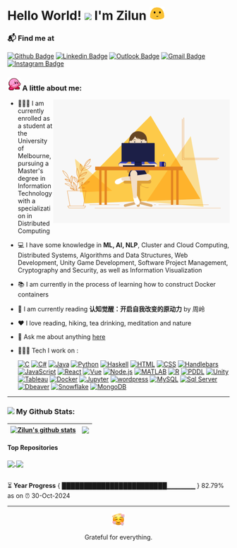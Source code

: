 # Hello World! <img src="https://github.com/TheDudeThatCode/TheDudeThatCode/blob/master/Assets/Hi.gif" width="35" /> I'm Zilun <img width=35 src="/Assets/allo-happy.gif"> 

### 📬 Find me at
[![Github Badge](http://img.shields.io/badge/-Github-black?style=flat-square&logo=github&link=https://github.com/Zilunl/)](https://github.com/Zilunl) 
[![Linkedin Badge](https://img.shields.io/badge/-LinkedIn-blue?style=flat-square&logo=Linkedin&logoColor=white&link=https://www.linkedin.com/in/zilunli/)](https://www.linkedin.com/in/zilunli/)
[![Outlook Badge](https://img.shields.io/badge/-Outlook-0078D4?style=flat-square&logo=Microsoft-Outlook&logoColor=white&link=mailto:zilunli0730@outlook.com)](mailto:zilunli0730@outlook.com)
[![Gmail Badge](https://img.shields.io/badge/-Gmail-d14836?style=flat-square&logo=Gmail&logoColor=white&link=mailto:zilunli0730@gmail.com)](mailto:zilunli0730@gmail.com)
[![Instagram Badge](https://img.shields.io/badge/-Instagram-E4405F?style=flat-square&logo=Instagram&logoColor=white&link=https://www.instagram.com/zilun_n)](https://www.instagram.com/zilun_n)

### <img width="30" src="/Assets/kirby.gif"> A little about me:
<!-- code gif-->
<img align="right" alt="GIF" src="/Assets/code.gif" width="400" height="280" />

- 👩🏻‍🎓 I am currently enrolled as a student at the University of Melbourne, pursuing a Master's degree in Information Technology with a specialization in Distributed Computing
- 💻 I have some knowledge in **ML, AI, NLP**, Cluster and Cloud Computing, Distributed Systems, Algorithms and Data Structures, Web Development, Unity Game Development, Software Project Management, Cryptography and Security, as well as Information Visualization
- 📚 I am currently in the process of learning how to construct Docker containers
- 📖 I am currently reading **认知觉醒：开启自我改变的原动力** by 周岭
- ❤️ I love reading, hiking, tea drinking, meditation and nature
- 💬 Ask me about anything [here](https://github.com/Zilunl/Zilunl/issues)
- 👩🏻‍💻 Tech I work on :

  <a href="https://github.com/search?q=user%3ADenverCoder1+language%3AC"><img alt="C" src="https://custom-icon-badges.demolab.com/badge/C-03599C.svg?logo=c-in-hexagon&logoColor=white"></a>
<a href="https://github.com/search?q=user%3ADenverCoder1+language%3ACSharp"><img alt="C#" src="https://custom-icon-badges.demolab.com/badge/C%23-239120.svg?logo=c-sharp&logoColor=white"></a>
<a href="https://github.com/search?q=user%3ADenverCoder1+language%3AJava"><img alt="Java" src="https://custom-icon-badges.demolab.com/badge/Java-007396.svg?logo=java&logoColor=white"></a>
<a href="https://github.com/search?q=user%3ADenverCoder1+language%3APython"><img alt="Python" src="https://custom-icon-badges.demolab.com/badge/Python-3776AB.svg?logo=python&logoColor=white"></a>
<a href="https://github.com/search?q=user%3ADenverCoder1+language%3AHaskell"><img alt="Haskell" src="https://custom-icon-badges.demolab.com/badge/Haskell-5D4F85.svg?logo=haskell&logoColor=white"></a>
<a href="https://github.com/search?q=user%3ADenverCoder1+language%3AHTML"><img alt="HTML" src="https://custom-icon-badges.demolab.com/badge/HTML5-E34F26.svg?logo=html5&logoColor=white"></a>
<a href="https://github.com/search?q=user%3ADenverCoder1+language%3ACSS"><img alt="CSS" src="https://custom-icon-badges.demolab.com/badge/CSS3-1572B6.svg?logo=css3&logoColor=white"></a>
<a href="https://github.com/search?q=user%3ADenverCoder1+language%3AHandlebars"><img alt="Handlebars" src="https://custom-icon-badges.demolab.com/badge/Handlebars-F0772B.svg?logo=handlebars&logoColor=white"></a>
<a href="https://github.com/search?q=user%3ADenverCoder1+language%3AJavaScript"><img alt="JavaScript" src="https://custom-icon-badges.demolab.com/badge/JavaScript-F7DF1E.svg?logo=javascript&logoColor=white"></a>
<a href="https://github.com/search?q=user%3ADenverCoder1+language%3AReact"><img alt="React" src="https://custom-icon-badges.demolab.com/badge/React-61DAFB.svg?logo=react&logoColor=white"></a>
<a href="https://github.com/search?q=user%3ADenverCoder1+language%3AVue"><img alt="Vue" src="https://custom-icon-badges.demolab.com/badge/Vue.js-4FC08D.svg?logo=vue-dot-js&logoColor=white"></a>
<a href="https://github.com/search?q=user%3ADenverCoder1+language%3ANode.js"><img alt="Node.js" src="https://custom-icon-badges.demolab.com/badge/Node.js-339933.svg?logo=node-dot-js&logoColor=white"></a>
<a href="https://github.com/search?q=user%3ADenverCoder1+language%3AMATLAB"><img alt="MATLAB" src="https://custom-icon-badges.demolab.com/badge/MATLAB-0076A8.svg?logo=matlab&logoColor=white"></a>
<a href="https://github.com/search?q=user%3ADenverCoder1+language%3AR"><img alt="R" src="https://custom-icon-badges.demolab.com/badge/R-276DC3.svg?logo=r&logoColor=white"></a>
<a href="https://github.com/search?q=user%3ADenverCoder1+language%3APDDL"><img alt="PDDL" src="https://custom-icon-badges.demolab.com/badge/PDDL-FFA500.svg?logoColor=white"></a>
<a href="https://github.com/search?q=user%3ADenverCoder1+language%3AUnity"><img alt="Unity" src="https://custom-icon-badges.demolab.com/badge/Unity-000000.svg?logo=unity&logoColor=white"></a>
<a href="https://github.com/search?q=user%3ADenverCoder1+language%3ATableau"><img alt="Tableau" src="https://custom-icon-badges.demolab.com/badge/Tableau-E97627.svg?logo=tableau-software&logoColor=white"></a>
<a href="https://github.com/search?q=user%3ADenverCoder1+language%3ADocker"><img alt="Docker" src="https://custom-icon-badges.demolab.com/badge/Docker-2496ED.svg?logo=docker&logoColor=white"></a>
<a href="https://github.com/search?q=user%3ADenverCoder1+language%3AJupyter"><img alt="Jupyter" src="https://custom-icon-badges.demolab.com/badge/Jupyter-F37626.svg?logo=jupyter&logoColor=white"></a>
<a href="https://github.com/search?q=user%3ADenverCoder1+language%3Awordpress"><img alt="wordpress" src="https://custom-icon-badges.demolab.com/badge/Wordpress-21759B.svg?logo=wordpress&logoColor=white"></a>
<a href="https://github.com/search?q=user%3ADenverCoder1+language%3AMySQL"><img alt="MySQL" src="https://custom-icon-badges.demolab.com/badge/MySQL-4479A1.svg?logo=mysql&logoColor=white"></a>
<a href="https://github.com/search?q=user%3ADenverCoder1+language%3ASql%20Server"><img alt="Sql Server" src="https://custom-icon-badges.demolab.com/badge/SQL%20Server-CC2927.svg?logo=microsoft-sql-server&logoColor=white"></a>
<a href="https://github.com/search?q=user%3ADenverCoder1+language%3ADbeaver"><img alt="Dbeaver" src="https://custom-icon-badges.demolab.com/badge/Dbeaver-000000.svg?logo=dbeaver&logoColor=white"></a>
<a href="https://github.com/search?q=user%3ADenverCoder1+language%3ASnowflake"><img alt="Snowflake" src="https://custom-icon-badges.demolab.com/badge/Snowflake-00AEEF.svg?logo=snowflake&logoColor=white"></a>
<a href="https://github.com/search?q=user%3ADenverCoder1+language%3AMongoDB"><img alt="MongoDB" src="https://custom-icon-badges.demolab.com/badge/MongoDB-47A248.svg?logo=mongodb&logoColor=white"></a>



---
### <img src='https://media1.giphy.com/media/du3J3cXyzhj75IOgvA/giphy.gif?cid=ecf05e47x2g034i9pzwtzzsd3xgg2w9nr94t4tflbbgo3008&rid=giphy.gif' width='25' /> My Github Stats:
| <a href="https://github.com/anuraghazra/github-readme-stats"><img align="center" src="https://github-readme-stats.vercel.app/api?username=Zilunl&show_icons=true&include_all_commits=true&theme=buefy&hide_border=true" alt="Zilun's github stats" /></a> | <a href="https://github.com/anuraghazra/github-readme-stats"><img align="center" src="https://github-readme-stats.vercel.app/api/top-langs/?username=Zilunl&layout=compact&theme=buefy&hide_border=true" /></a> |
| ------------- | ------------- |

#### Top Repositories

<a href="https://github.com/Zilunl/Zilunl">
  <img align="center" src="https://github-readme-stats.vercel.app/api/pin/?username=Zilunl&repo=Zilunl&theme=buefy" />
</a>
<a href="https://github.com/Zilunl/project-2-squirrel-squad">
  <img align="center" src="https://github-readme-stats.vercel.app/api/pin/?username=Zilunl&repo=project-2-squirrel-squad&theme=buefy" />
</a>

<br />
<br />

⏳ **Year Progress** { ████████████████████████▁▁▁▁▁▁ } 82.79% as on ⏰ 30-Oct-2024

---
<div align="center">
  <img width="30" src="/Assets/angelhearts0.png" alt="Angel Hearts">
  <p>Grateful for everything.</p>
</div>


<!--
### 📝 My favourite sentence:
• <i>“Computer Science is no more about computers than astronomy is about telescopes.”— Edsger W. Dijkstra  </i>


<code><img height="20" alt="javascript" src="https://raw.githubusercontent.com/github/explore/80688e429a7d4ef2fca1e82350fe8e3517d3494d/topics/javascript/javascript.png"></code>
<code><img height="20" alt="typescript" src="https://raw.githubusercontent.com/github/explore/80688e429a7d4ef2fca1e82350fe8e3517d3494d/topics/typescript/typescript.png"></code>
<code><img height="20" alt="react" src="https://raw.githubusercontent.com/github/explore/80688e429a7d4ef2fca1e82350fe8e3517d3494d/topics/react/react.png"></code>
<code><img height="20" alt="graphql" src="https://raw.githubusercontent.com/github/explore/5c058a388828bb5fde0bcafd4bc867b5bb3f26f3/topics/graphql/graphql.png"></code>
<code><img height="20" alt="nodejs" src="https://raw.githubusercontent.com/github/explore/80688e429a7d4ef2fca1e82350fe8e3517d3494d/topics/nodejs/nodejs.png"></code> 
-->

